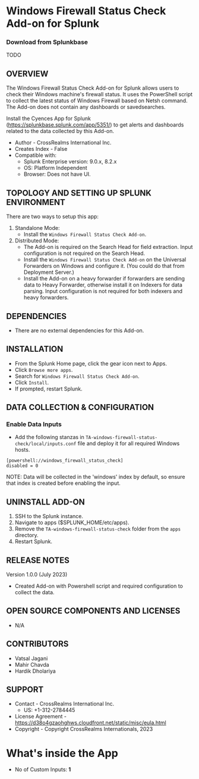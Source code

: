 # Windows Firewall Status Check Add-on for Splunk

### Download from Splunkbase
TODO


OVERVIEW
--------
The Windows Firewall Status Check Add-on for Splunk allows users to check their Windows machine's firewall status. It uses the PowerShell script to collect the latest status of Windows Firewall based on Netsh command. The Add-on does not contain any dashboards or savedsearches.

Install the Cyences App for Splunk (https://splunkbase.splunk.com/app/5351/) to get alerts and dashboards related to the data collected by this Add-on.


* Author - CrossRealms International Inc.
* Creates Index - False
* Compatible with:
   * Splunk Enterprise version: 9.0.x, 8.2.x
   * OS: Platform Independent
   * Browser: Does not have UI.



TOPOLOGY AND SETTING UP SPLUNK ENVIRONMENT
------------------------------------------
There are two ways to setup this app:
  1. Standalone Mode: 
     * Install the `Windows Firewall Status Check Add-on`.
  2. Distributed Mode:
     * The Add-on is required on the Search Head for field extraction. Input configuration is not required on the Search Head.
     * Install the `Windows Firewall Status Check Add-on` on the Universal Forwarders on Windows and configure it. (You could do that from Deployment Server.)
     * Install the Add-on on a heavy forwarder if forwarders are sending data to Heavy Forwarder, otherwise install it on Indexers for data parsing. Input configuration is not required for both indexers and heavy forwarders.


DEPENDENCIES
------------------------------------------------------------
* There are no external dependencies for this Add-on.


INSTALLATION
------------------------------------------------------------
* From the Splunk Home page, click the gear icon next to Apps.
* Click `Browse more apps`.
* Search for `Windows Firewall Status Check Add-on`.
* Click `Install`.
* If prompted, restart Splunk.


DATA COLLECTION & CONFIGURATION
------------------------------------------------------------
### Enable Data Inputs ###
* Add the following stanzas in `TA-windows-firewall-status-check/local/inputs.conf` file and deploy it for all required Windows hosts.
```
[powershell://windows_firewall_status_check]
disabled = 0
```
NOTE: Data will be collected in the 'windows' index by default, so ensure that index is created before enabling the input.

UNINSTALL ADD-ON
-------------
1. SSH to the Splunk instance.
2. Navigate to apps ($SPLUNK_HOME/etc/apps).
3. Remove the `TA-windows-firewall-status-check` folder from the `apps` directory.
4. Restart Splunk.


RELEASE NOTES
-------------
Version 1.0.0 (July 2023)
* Created Add-on with Powershell script and required configuration to collect the data.



OPEN SOURCE COMPONENTS AND LICENSES
------------------------------
* N/A


CONTRIBUTORS
------------
* Vatsal Jagani
* Mahir Chavda
* Hardik Dholariya



SUPPORT
-------
* Contact - CrossRealms International Inc.
  * US: +1-312-2784445
* License Agreement - https://d38o4gzaohghws.cloudfront.net/static/misc/eula.html
* Copyright - Copyright CrossRealms Internationals, 2023
# What's inside the App

* No of Custom Inputs: **1**


